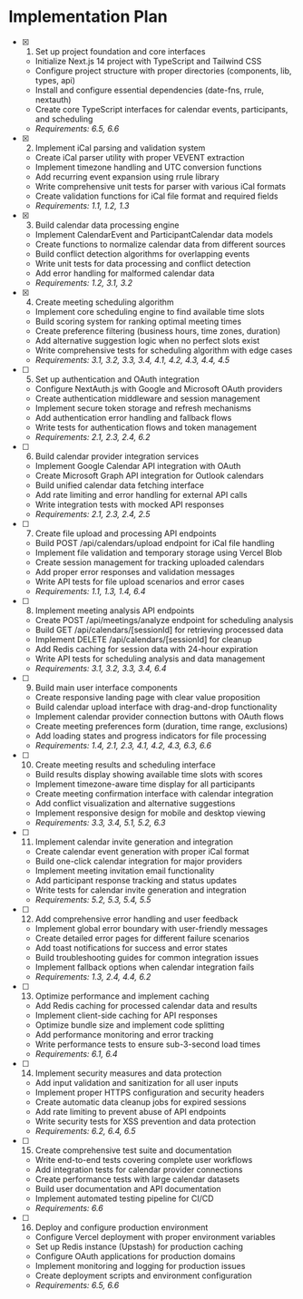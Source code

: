 # Implementation Plan

- [x] 1. Set up project foundation and core interfaces

  - Initialize Next.js 14 project with TypeScript and Tailwind CSS
  - Configure project structure with proper directories (components, lib, types, api)
  - Install and configure essential dependencies (date-fns, rrule, nextauth)
  - Create core TypeScript interfaces for calendar events, participants, and scheduling
  - _Requirements: 6.5, 6.6_

- [x] 2. Implement iCal parsing and validation system

  - Create iCal parser utility with proper VEVENT extraction
  - Implement timezone handling and UTC conversion functions
  - Add recurring event expansion using rrule library
  - Write comprehensive unit tests for parser with various iCal formats
  - Create validation functions for iCal file format and required fields
  - _Requirements: 1.1, 1.2, 1.3_

- [x] 3. Build calendar data processing engine

  - Implement CalendarEvent and ParticipantCalendar data models
  - Create functions to normalize calendar data from different sources
  - Build conflict detection algorithms for overlapping events
  - Write unit tests for data processing and conflict detection
  - Add error handling for malformed calendar data
  - _Requirements: 1.2, 3.1, 3.2_

- [x] 4. Create meeting scheduling algorithm

  - Implement core scheduling engine to find available time slots
  - Build scoring system for ranking optimal meeting times
  - Create preference filtering (business hours, time zones, duration)
  - Add alternative suggestion logic when no perfect slots exist
  - Write comprehensive tests for scheduling algorithm with edge cases
  - _Requirements: 3.1, 3.2, 3.3, 3.4, 4.1, 4.2, 4.3, 4.4, 4.5_

- [ ] 5. Set up authentication and OAuth integration

  - Configure NextAuth.js with Google and Microsoft OAuth providers
  - Create authentication middleware and session management
  - Implement secure token storage and refresh mechanisms
  - Add authentication error handling and fallback flows
  - Write tests for authentication flows and token management
  - _Requirements: 2.1, 2.3, 2.4, 6.2_

- [ ] 6. Build calendar provider integration services

  - Implement Google Calendar API integration with OAuth
  - Create Microsoft Graph API integration for Outlook calendars
  - Build unified calendar data fetching interface
  - Add rate limiting and error handling for external API calls
  - Write integration tests with mocked API responses
  - _Requirements: 2.1, 2.3, 2.4, 2.5_

- [ ] 7. Create file upload and processing API endpoints

  - Build POST /api/calendars/upload endpoint for iCal file handling
  - Implement file validation and temporary storage using Vercel Blob
  - Create session management for tracking uploaded calendars
  - Add proper error responses and validation messages
  - Write API tests for file upload scenarios and error cases
  - _Requirements: 1.1, 1.3, 1.4, 6.4_

- [ ] 8. Implement meeting analysis API endpoints

  - Create POST /api/meetings/analyze endpoint for scheduling analysis
  - Build GET /api/calendars/[sessionId] for retrieving processed data
  - Implement DELETE /api/calendars/[sessionId] for cleanup
  - Add Redis caching for session data with 24-hour expiration
  - Write API tests for scheduling analysis and data management
  - _Requirements: 3.1, 3.2, 3.3, 3.4, 6.4_

- [ ] 9. Build main user interface components

  - Create responsive landing page with clear value proposition
  - Build calendar upload interface with drag-and-drop functionality
  - Implement calendar provider connection buttons with OAuth flows
  - Create meeting preferences form (duration, time range, exclusions)
  - Add loading states and progress indicators for file processing
  - _Requirements: 1.4, 2.1, 2.3, 4.1, 4.2, 4.3, 6.3, 6.6_

- [ ] 10. Create meeting results and scheduling interface

  - Build results display showing available time slots with scores
  - Implement timezone-aware time display for all participants
  - Create meeting confirmation interface with calendar integration
  - Add conflict visualization and alternative suggestions
  - Implement responsive design for mobile and desktop viewing
  - _Requirements: 3.3, 3.4, 5.1, 5.2, 6.3_

- [ ] 11. Implement calendar invite generation and integration

  - Create calendar event generation with proper iCal format
  - Build one-click calendar integration for major providers
  - Implement meeting invitation email functionality
  - Add participant response tracking and status updates
  - Write tests for calendar invite generation and integration
  - _Requirements: 5.2, 5.3, 5.4, 5.5_

- [ ] 12. Add comprehensive error handling and user feedback

  - Implement global error boundary with user-friendly messages
  - Create detailed error pages for different failure scenarios
  - Add toast notifications for success and error states
  - Build troubleshooting guides for common integration issues
  - Implement fallback options when calendar integration fails
  - _Requirements: 1.3, 2.4, 4.4, 6.2_

- [ ] 13. Optimize performance and implement caching

  - Add Redis caching for processed calendar data and results
  - Implement client-side caching for API responses
  - Optimize bundle size and implement code splitting
  - Add performance monitoring and error tracking
  - Write performance tests to ensure sub-3-second load times
  - _Requirements: 6.1, 6.4_

- [ ] 14. Implement security measures and data protection

  - Add input validation and sanitization for all user inputs
  - Implement proper HTTPS configuration and security headers
  - Create automatic data cleanup jobs for expired sessions
  - Add rate limiting to prevent abuse of API endpoints
  - Write security tests for XSS prevention and data protection
  - _Requirements: 6.2, 6.4, 6.5_

- [ ] 15. Create comprehensive test suite and documentation

  - Write end-to-end tests covering complete user workflows
  - Add integration tests for calendar provider connections
  - Create performance tests with large calendar datasets
  - Build user documentation and API documentation
  - Implement automated testing pipeline for CI/CD
  - _Requirements: 6.6_

- [ ] 16. Deploy and configure production environment
  - Configure Vercel deployment with proper environment variables
  - Set up Redis instance (Upstash) for production caching
  - Configure OAuth applications for production domains
  - Implement monitoring and logging for production issues
  - Create deployment scripts and environment configuration
  - _Requirements: 6.5, 6.6_
